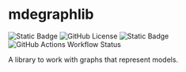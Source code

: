 # mdegraphlib
![Static Badge](https://img.shields.io/badge/java-21-orange?logo=OpenJDK)
![GitHub License](https://img.shields.io/github/license/webminz/mdegraphlib)
![Static Badge](https://img.shields.io/badge/gradle-8.10-green?logo=gradle&color=71C6BF)
![GitHub Actions Workflow Status](https://img.shields.io/github/actions/workflow/status/webminz/mdegraphlib/ci-pipeline.yml)


A library to work with graphs that represent models.
